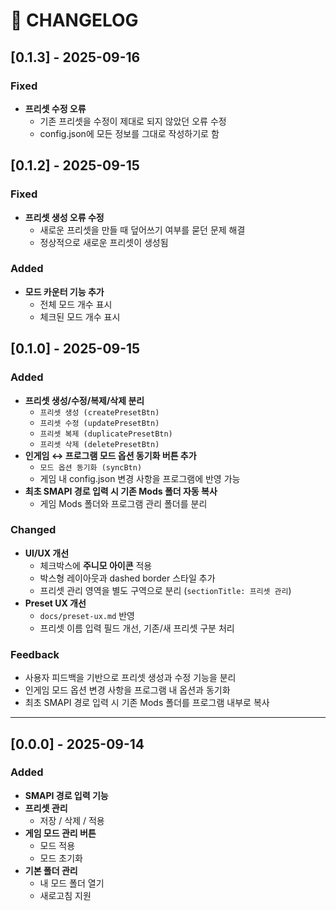 # 📜 CHANGELOG

## [0.1.3] - 2025-09-16

### Fixed

- **프리셋 수정 오류**
  - 기존 프리셋을 수정이 제대로 되지 않았던 오류 수정
  - config.json에 모든 정보를 그대로 작성하기로 함

## [0.1.2] - 2025-09-15

### Fixed

- **프리셋 생성 오류 수정**
  - 새로운 프리셋을 만들 때 덮어쓰기 여부를 묻던 문제 해결
  - 정상적으로 새로운 프리셋이 생성됨

### Added

- **모드 카운터 기능 추가**
  - 전체 모드 개수 표시
  - 체크된 모드 개수 표시

## [0.1.0] - 2025-09-15

### Added

- **프리셋 생성/수정/복제/삭제 분리**
  - `프리셋 생성 (createPresetBtn)`
  - `프리셋 수정 (updatePresetBtn)`
  - `프리셋 복제 (duplicatePresetBtn)`
  - `프리셋 삭제 (deletePresetBtn)`
- **인게임 ↔ 프로그램 모드 옵션 동기화 버튼 추가**
  - `모드 옵션 동기화 (syncBtn)`
  - 게임 내 config.json 변경 사항을 프로그램에 반영 가능
- **최초 SMAPI 경로 입력 시 기존 Mods 폴더 자동 복사**
  - 게임 Mods 폴더와 프로그램 관리 폴더를 분리

### Changed

- **UI/UX 개선**
  - 체크박스에 **주니모 아이콘** 적용
  - 박스형 레이아웃과 dashed border 스타일 추가
  - 프리셋 관리 영역을 별도 구역으로 분리 (`sectionTitle: 프리셋 관리`)
- **Preset UX 개선**
  - `docs/preset-ux.md` 반영
  - 프리셋 이름 입력 필드 개선, 기존/새 프리셋 구분 처리

### Feedback

- 사용자 피드백을 기반으로 프리셋 생성과 수정 기능을 분리
- 인게임 모드 옵션 변경 사항을 프로그램 내 옵션과 동기화
- 최초 SMAPI 경로 입력 시 기존 Mods 폴더를 프로그램 내부로 복사

---

## [0.0.0] - 2025-09-14

### Added

- **SMAPI 경로 입력 기능**
- **프리셋 관리**
  - 저장 / 삭제 / 적용
- **게임 모드 관리 버튼**
  - 모드 적용
  - 모드 초기화
- **기본 폴더 관리**
  - 내 모드 폴더 열기
  - 새로고침 지원
